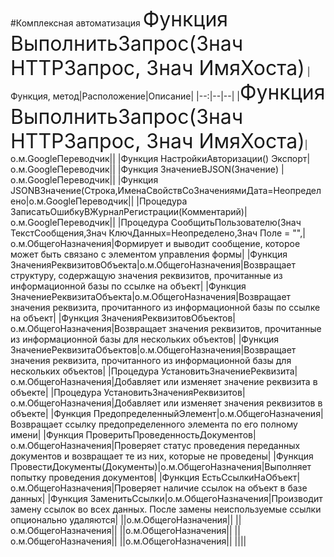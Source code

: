 #Комплексная автоматизация
<font size="6">Функция ВыполнитьЗапрос(Знач HTTPЗапрос, Знач ИмяХоста)</font>
|Функция, метод|Расположение|Описание|
|--:|--|--| 
|<font size="6">Функция ВыполнитьЗапрос(Знач HTTPЗапрос, Знач ИмяХоста)</font>|о.м.GoogleПереводчик||
|Функция НастройкиАвторизации() Экспорт|о.м.GoogleПереводчик||
|Функция ЗначениеВJSON(Значение) |о.м.GoogleПереводчик||
|Функция JSONВЗначение(Строка,ИменаСвойствСоЗначениямиДата=Неопределено|о.м.GoogleПереводчик||
|Процедура ЗаписатьОшибкуВЖурналРегистрации(Комментарий)|о.м.GoogleПереводчик||
|Процедура СообщитьПользователю(Знач ТекстСообщения,Знач КлючДанных=Неопределено,Знач Поле = "",|о.м.ОбщегоНазначения|Формирует и выводит сообщение, которое может быть связано с элементом управления формы|
|Функция ЗначенияРеквизитовОбъекта|о.м.ОбщегоНазначения|Возвращает структуру, содержащую значения реквизитов, прочитанные из информационной базы по ссылке на объект|
|Функция ЗначениеРеквизитаОбъекта|о.м.ОбщегоНазначения|Возвращает значения реквизита, прочитанного из информационной базы по ссылке на объект|
|Функция ЗначенияРеквизитовОбъектов|о.м.ОбщегоНазначения|Возвращает значения реквизитов, прочитанные из информационной базы для нескольких объектов|
|Функция ЗначениеРеквизитаОбъектов|о.м.ОбщегоНазначения|Возвращает значения реквизита, прочитанного из информационной базы для нескольких объектов|
|Процедура УстановитьЗначениеРеквизита|о.м.ОбщегоНазначения|Добавляет или изменяет значение реквизита в объекте|
|Процедура УстановитьЗначенияРеквизитов|о.м.ОбщегоНазначения|Добавляет или изменяет значения реквизитов в объекте|
|Функция ПредопределенныйЭлемент|о.м.ОбщегоНазначения|Возвращает ссылку предопределенного элемента по его полному имени|
|Функция ПроверитьПроведенностьДокументов|о.м.ОбщегоНазначения|Проверяет статус проведения переданных документов и возвращает те из них, которые не проведены|
|Функция ПровестиДокументы(Документы)|о.м.ОбщегоНазначения|Выполняет попытку проведения документов|
|Функция ЕстьСсылкиНаОбъект|о.м.ОбщегоНазначения|Проверяет наличие ссылок на объект в базе данных|
|Функция ЗаменитьСсылки|о.м.ОбщегоНазначения|Производит замену ссылок во всех данных. После замены неиспользуемые ссылки опционально удаляются|
||о.м.ОбщегоНазначения||
||о.м.ОбщегоНазначения||
||о.м.ОбщегоНазначения||
||о.м.ОбщегоНазначения||
||о.м.ОбщегоНазначения||
||||

